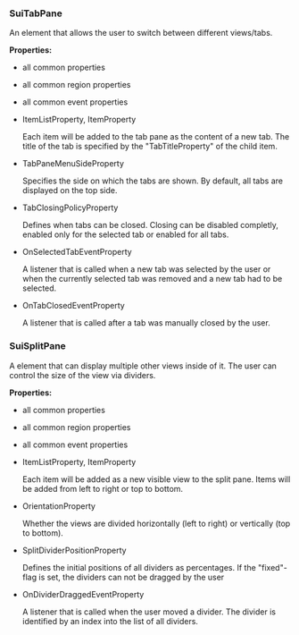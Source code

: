 ### SuiTabPane

An element that allows the user to switch between different views/tabs.

**Properties:**

- all common properties

- all common region properties

- all common event properties

- ItemListProperty, ItemProperty

  Each item will be added to the tab pane as the content of a new tab. The title of the tab is specified by the "TabTitleProperty" of the child item.

- TabPaneMenuSideProperty

  Specifies the side on which the tabs are shown. By default, all tabs are displayed on the top side.

- TabClosingPolicyProperty

  Defines when tabs can be closed. Closing can be disabled completly, enabled only for the selected tab or enabled for all tabs.

- OnSelectedTabEventProperty

  A listener that is called when a new tab was selected by the user or when the currently selected tab was removed and a new tab had to be selected. 

- OnTabClosedEventProperty

  A listener that is called after a tab was manually closed by the user.



### SuiSplitPane

A element that can display multiple other views inside of it. The user can control the size of the view via dividers.

**Properties:**

- all common properties

- all common region properties

- all common event properties

- ItemListProperty, ItemProperty

  Each item will be added as a new visible view to the split pane. Items will be added from left to right or top to bottom.

- OrientationProperty

  Whether the views are divided horizontally (left to right) or vertically  (top to bottom).

- SplitDividerPositionProperty

  Defines the initial positions of all dividers as percentages. If the "fixed"-flag is set, the dividers can not be dragged by the user

- OnDividerDraggedEventProperty

  A listener that is called when the user moved a divider. The divider is identified by an index into the list of all dividers.



